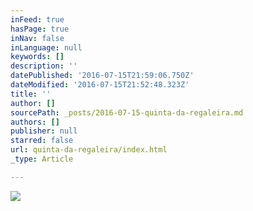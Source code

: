 ```yaml
---
inFeed: true
hasPage: true
inNav: false
inLanguage: null
keywords: []
description: ''
datePublished: '2016-07-15T21:59:06.750Z'
dateModified: '2016-07-15T21:52:48.323Z'
title: ''
author: []
sourcePath: _posts/2016-07-15-quinta-da-regaleira.md
authors: []
publisher: null
starred: false
url: quinta-da-regaleira/index.html
_type: Article

---
```

![](https://the-grid-user-content.s3-us-west-2.amazonaws.com/75039701-13a1-44f3-9644-70ebbfbff1c5.jpg)